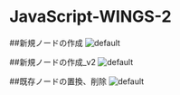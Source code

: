 # JavaScript-WINGS-2

##新規ノードの作成
![default](https://user-images.githubusercontent.com/28942665/34468164-830d85b6-ef46-11e7-932f-097964e39b2d.JPG)

##新規ノードの作成_v2
![default](https://user-images.githubusercontent.com/28942665/34468217-9e3868dc-ef47-11e7-8607-bcb33c5ff454.JPG)

##既存ノードの置換、削除
![default](https://user-images.githubusercontent.com/28942665/34468943-1a76d49c-ef57-11e7-9934-5bedf9cd0bdc.JPG)
